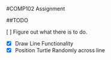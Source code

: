 #COMP102 Assignment

##TODO

[ ] Figure out what there is to do.


- [x] Draw Line Functionality
- [x] Position Turtle Randomly across line